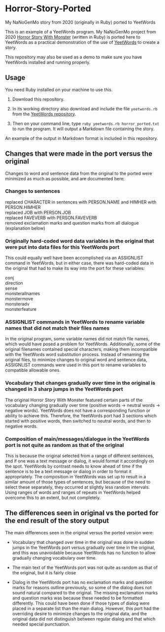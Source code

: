 # Horror-Story-Ported
My NaNoGenMo story from 2020 (originally in Ruby) ported to YeetWords

This is an example of a YeetWords program. My NaNoGenMo project from 2020 [Horror Story With Monster](https://github.com/verachell/Horror-Story-with-Monster-NaNoGenMo-2020) (written in Ruby) is ported here to YeetWords as a practical demonstration of the use of [YeetWords](https://github.com/verachell/YeetWords) to create a story. 

This repository may also be used as a demo to make sure you have YeetWords installed and running properly.

## Usage
You need Ruby installed on your machine to use this. 

1. Download this repository.  

2. In its working directory also download and include the file ```yeetwords.rb``` from the [YeetWords repository](https://github.com/verachell/YeetWords). 

3. Then on your command line, type ```ruby yeetwords.rb horror_ported.txt``` to run the program. It will output a Markdown file containing the story.

An example of the output in Markdown format is included in this repository.

## Changes that were made in the port versus the original
Changes to word and sentence data from the original to the ported were minimized as much as possible, and are documented here:
### Changes to sentences
replaced CHARACTER in sentences with PERSON.NAME and HIMHER with PERSON.HIMHER  
replaced JOB with PERSON.JOB  
replaced FAVEVERB with PERSON.FAVEVERB  
removed exclamation marks and question marks from all dialogue (explanation below)

### Originally hard-coded word data variables in the original that were put into data files for this YeetWords port
This could equally well have been accomplished via an ASSIGNLIST command in YeetWords, but in either case, there was hard-coded data in the original that had to make its way into the port for these variables:

conj  
direction  
sense  
monsterallnames  
monstermove  
monsteradv  
monsterfeature  

### ASSIGNLIST commands in YeetWords to rename variable names that did not match their files names
In the original program, some variable names did not match file names, which would have posed a problem for YeetWords. Additionally, some of the original filenames contained special characters, making them incompatible with the YeetWords word substitution process. Instead of renaming the original files, to minimize changes to original word and sentence data, ASSIGNLIST commands were used in this port to rename variables to compatible allowable ones.

### Vocabulary that changes gradually over time in the original is changed in 3 sharp jumps in the YeetWords port
The original Horror Story With Monster featured certain parts of the vocabulary changing gradually over time (positive words -> neutral words -> negative words). YeetWords does not have a corresponding function or ability to achieve this. Therefore, the YeetWords port had 3 sections which started with positive words, then switched to neutral words, and then to negative words. 

### Composition of main/messages/dialogue in the YeetWords port is not quite as random as that of the original
This is because the original selected from a range of different sentences, and if one was a text message or dialog, it would format it accordingly on the spot. YeetWords by contrast needs to know ahead of time if the sentence is to be a text message or dialog in order to format it appropriately. The composition in YeetWords was set up to result in a similar amount of those types of sentences, but because of the need to select these separately, they occurred at slightly less random intervals. Using ranges of words and ranges of repeats in YeetWords helped overcome this to an extent, but not completely.

## The differences seen in original vs the ported for the end result of the story output
The main differences seen in the original versus the ported version were:

- Vocabulary that changed over time in the original was done in sudden jumps in the YeetWords port versus gradually over time in the original, and this was unavoidable because YeetWords has no function to allow gradually changing vocabulary over time.

- The main text of the YeetWords port was not quite as random as that of the original, but it is fairly close

- Dialog in the YeetWords port has no exclamation marks and question marks for reasons outline previously, so some of the dialog does not sound natural compared to the original. The missing exclamation marks and question marks was because these needed to be formatted differently. This could have been done if those types of dialog were placed in a separate list than the main dialog. However, this port had the overriding desire to minimize changes to the original data, and the original data did not distinguish between regular dialog and that which needed special punctuation.
